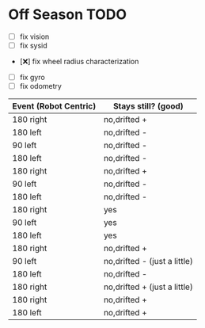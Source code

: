 # Off Season TODO
- [ ] fix vision
- [ ] fix sysid
- [❌] fix wheel radius characterization
- [ ] fix gyro
- [ ] fix odometry

|Event (Robot Centric)|Stays still? (good)|
|-|-|
|180 right|no,drifted +|
|180 left|no,drifted -|
|90 left|no,drifted -|
|180 left|no,drifted -|
|180 right|no,drifted +|
|90 left|no,drifted -|
|180 left|no,drifted -|
|180 right|yes|
|90 left|yes|
|180 left|yes|
|180 right|no,drifted +|
|90 left|no,drifted - (just a little)|
|180 left|no,drifted -|
|180 right|no,drifted + (just a little)|
|180 right|no,drifted +|
|180 left|no,drifted +|




